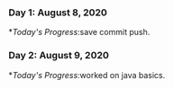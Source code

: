 
### Day 1: August 8, 2020

**Today's Progress*:save commit push.

### Day 2: August 9, 2020

**Today's Progress*:worked on java basics.


